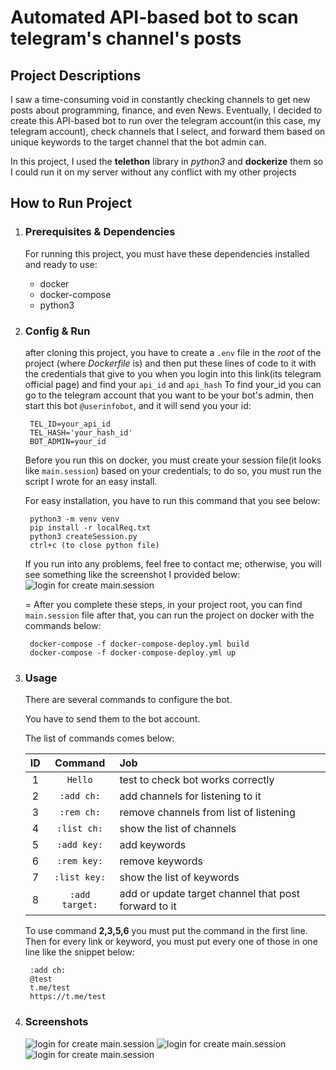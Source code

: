 # Automated API-based bot to scan telegram's channel's posts

## Project Descriptions
I saw a time-consuming void in constantly checking channels to get new posts about programming, finance, and even News.
Eventually, I decided to create this API-based bot to run over the telegram account(in this case, my telegram account), check channels that I select, and forward them based on unique keywords to the target channel that the bot admin can.

In this project, I used the **telethon** library in *python3* and **dockerize** them so I could run it on my server without any conflict with my other projects

## How to Run Project
1. ### Prerequisites & Dependencies
    For running this project, you must have these dependencies installed and ready to use:
    * docker
    * docker-compose
    * python3

2. ### Config & Run
    after cloning this project, you have to create a `.env` file in the *root* of the project (where *Dockerfile* is) and then put these lines of code to it with the credentials that give to you when you login into this link(its telegram official page) and find your `api_id` and `api_hash` To find your_id you can go to the telegram account that you want to be your bot's admin, then start this bot `@userinfobot`, and it will send you your id:

        TEL_ID=your_api_id
        TEL_HASH='your_hash_id'
        BOT_ADMIN=your_id

    Before you run this on docker, you must create your session file(it looks like `main.session`) based on your credentials; to do so, you must run the script I wrote for an easy install.
    
    For easy installation, you have to run this command that you see below:

        python3 -m venv venv
        pip install -r localReq.txt
        python3 createSession.py
        ctrl+c (to close python file)
    
    If you run into any problems, feel free to contact me; otherwise, you will see something like the screenshot I provided below:
    ![login for create main.session ](/sc/login.png)
    
    =
    After you complete these steps, in your project root, you can find `main.session` file after that, you can run the project on docker with the commands below:

        docker-compose -f docker-compose-deploy.yml build
        docker-compose -f docker-compose-deploy.yml up

3. ### Usage
    There are several commands to configure the bot.
    
    You have to send them to the bot account.
    
    The list of commands comes below:

    | ID | Command | Job |
    | :-------------:| :-------------: | :------------- |
    |1| `Hello` | test to check bot works correctly |
    |2| `:add ch:` | add channels for listening to it |
    |3| `:rem ch:` | remove channels from list of listening|
    |4| `:list ch:` | show the list of channels |
    |5| `:add key:` | add keywords |
    |6| `:rem key:` | remove keywords |
    |7| `:list key:` | show the list of keywords |
    |8| `:add target:` | add or update target channel that post forward to it |

    To use command **2,3,5,6** you must put the command in the first line. Then for every link or keyword, you must put every one of those in one line like the snippet below: 

        :add ch:
        @test
        t.me/test
        https://t.me/test

4. ### Screenshots
    ![login for create main.session ](/sc/01.jpeg)
    ![login for create main.session ](/sc/02.jpeg)
    ![login for create main.session ](/sc/03.jpeg)

